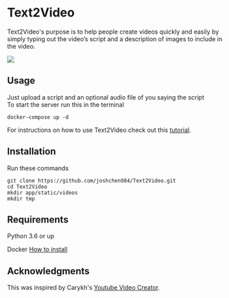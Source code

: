 # Text2Video

Text2Video's purpose is to help people create videos quickly and easily by simply typing out the video’s script and a description of images to include in the video.

![](images/demo.gif)

## Usage

Just upload a script and an optional audio file of you saying the script<br>
To start the server run this in the terminal

`docker-compose up -d`

For instructions on how to use Text2Video check out this [tutorial](https://www.youtube.com/watch?v=o5VlCaXgN6w).

## Installation

Run these commands

```
git clone https://github.com/joshchen984/Text2Video.git
cd Text2Video
mkdir app/static/videos
mkdir tmp
```

## Requirements

Python 3.6 or up

Docker
[How to install](https://www.youtube.com/watch?v=5nX8U8Fz5S0)

## Acknowledgments

This was inspired by Carykh's [Youtube Video Creator](https://www.youtube.com/watch?v=Jr9sptoLvJU&t=64s).
